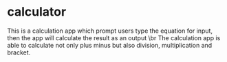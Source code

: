 # calculator
This is a calculation app which prompt users type the equation for input, then the app will calculate the result as an output \br
The calculation app is able to calculate not only plus minus but also division, multiplication and bracket.
